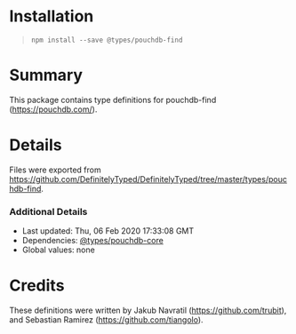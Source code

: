 # Installation
> `npm install --save @types/pouchdb-find`

# Summary
This package contains type definitions for pouchdb-find (https://pouchdb.com/).

# Details
Files were exported from https://github.com/DefinitelyTyped/DefinitelyTyped/tree/master/types/pouchdb-find.

### Additional Details
 * Last updated: Thu, 06 Feb 2020 17:33:08 GMT
 * Dependencies: [@types/pouchdb-core](https://npmjs.com/package/@types/pouchdb-core)
 * Global values: none

# Credits
These definitions were written by Jakub Navratil (https://github.com/trubit), and Sebastian Ramirez (https://github.com/tiangolo).
